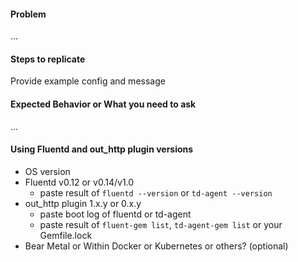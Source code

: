 #### Problem

...

#### Steps to replicate

Provide example config and message

#### Expected Behavior or What you need to ask

...

#### Using Fluentd and out_http plugin versions

* OS version
* Fluentd v0.12 or v0.14/v1.0
  * paste result of ``fluentd --version`` or ``td-agent --version``
* out_http plugin 1.x.y or 0.x.y
  * paste boot log of fluentd or td-agent
  * paste result of ``fluent-gem list``, ``td-agent-gem list`` or your Gemfile.lock
* Bear Metal or Within Docker or Kubernetes or others? (optional)
